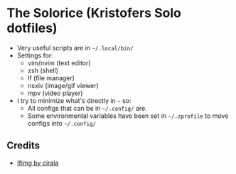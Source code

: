 # The Solorice (Kristofers Solo dotfiles)

- Very useful scripts are in `~/.local/bin/`
- Settings for:
  - vim/nvim (text editor)
  - zsh (shell)
  - lf (file manager)
  - nsxiv (image/gif viewer)
  - mpv (video player)
- I try to minimize what's directly in `~` so:
  - All configs that can be in `~/.config/` are.
  - Some environmental variables have been set in `~/.zprofile` to move configs into `~/.config/`

## Credits

- [lfimg by cirala](https://github.com/cirala/lfimg)

